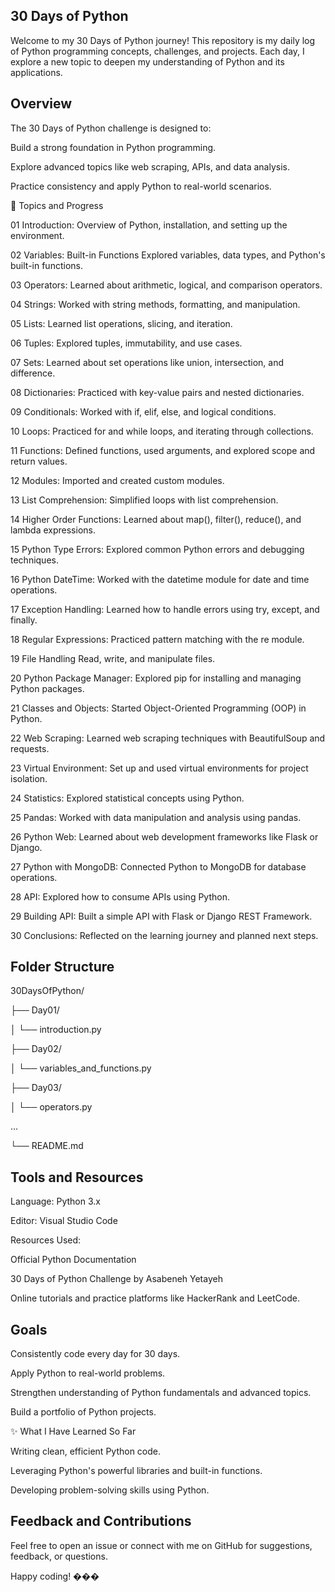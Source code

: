 ## 30 Days of Python

Welcome to my 30 Days of Python journey! This repository is my daily log of Python programming concepts, challenges, and projects. Each day, I explore a new topic to deepen my understanding of Python and its applications.

## Overview

The 30 Days of Python challenge is designed to:

Build a strong foundation in Python programming.

Explore advanced topics like web scraping, APIs, and data analysis.

Practice consistency and apply Python to real-world scenarios.

📅 Topics and Progress


01	Introduction: Overview of Python, installation, and setting up the environment.

02	Variables: Built-in Functions	Explored variables, data types, and Python's built-in functions.

03	Operators: Learned about arithmetic, logical, and comparison operators.

04	Strings: Worked with string methods, formatting, and manipulation.

05	Lists:	Learned list operations, slicing, and iteration.

06	Tuples: Explored tuples, immutability, and use cases.

07	Sets:	Learned about set operations like union, intersection, and difference.

08	Dictionaries:	Practiced with key-value pairs and nested dictionaries.

09	Conditionals:	Worked with if, elif, else, and logical conditions.

10	Loops:	Practiced for and while loops, and iterating through collections.

11	Functions:	Defined functions, used arguments, and explored scope and return values.

12	Modules:	Imported and created custom modules.

13	List Comprehension:	Simplified loops with list comprehension.

14	Higher Order Functions:	Learned about map(), filter(), reduce(), and lambda expressions.

15	Python Type Errors:	Explored common Python errors and debugging techniques.

16	Python DateTime:	Worked with the datetime module for date and time operations.

17	Exception Handling:	Learned how to handle errors using try, except, and finally.

18	Regular Expressions:	Practiced pattern matching with the re module.

19	File Handling	Read, write, and manipulate files.

20	Python Package Manager:	Explored pip for installing and managing Python packages.

21	Classes and Objects:	Started Object-Oriented Programming (OOP) in Python.

22	Web Scraping:	Learned web scraping techniques with BeautifulSoup and requests.

23	Virtual Environment:	Set up and used virtual environments for project isolation.

24	Statistics:	Explored statistical concepts using Python.

25	Pandas:	Worked with data manipulation and analysis using pandas.

26	Python Web:	Learned about web development frameworks like Flask or Django.

27	Python with MongoDB:	Connected Python to MongoDB for database operations.

28	API:	Explored how to consume APIs using Python.

29	Building API:	Built a simple API with Flask or Django REST Framework.

30	Conclusions:	Reflected on the learning journey and planned next steps.


## Folder Structure


30DaysOfPython/

├── Day01/

│   └── introduction.py

├── Day02/

│   └── variables_and_functions.py

├── Day03/

│   └── operators.py

...

└── README.md

## Tools and Resources

Language: Python 3.x

Editor: Visual Studio Code

Resources Used:

Official Python Documentation

30 Days of Python Challenge by Asabeneh Yetayeh

Online tutorials and practice platforms like HackerRank and LeetCode.

## Goals

Consistently code every day for 30 days.

Apply Python to real-world problems.

Strengthen understanding of Python fundamentals and advanced topics.

Build a portfolio of Python projects.

✨ What I Have Learned So Far

Writing clean, efficient Python code.

Leveraging Python's powerful libraries and built-in functions.

Developing problem-solving skills using Python.

## Feedback and Contributions

Feel free to open an issue or connect with me on GitHub for suggestions, feedback, or questions.


Happy coding! ���


